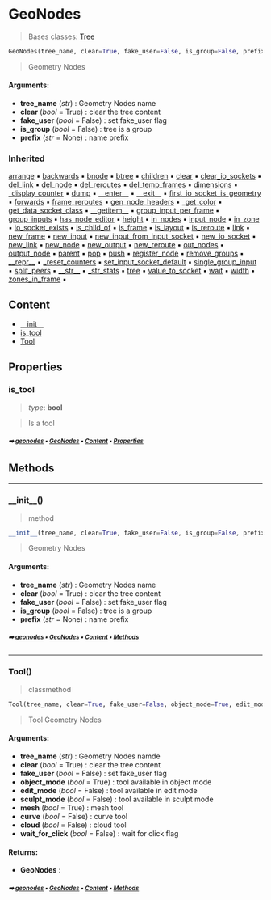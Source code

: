 # GeoNodes

> Bases classes: [Tree](geono-treea-tree.md#tree)

``` python
GeoNodes(tree_name, clear=True, fake_user=False, is_group=False, prefix=None)
```

> Geometry Nodes

#### Arguments:
- **tree_name** (_str_) : Geometry Nodes name
- **clear** (_bool_ = True) : clear the tree content
- **fake_user** (_bool_ = False) : set fake_user flag
- **is_group** (_bool_ = False) : tree is a group
- **prefix** (_str_ = None) : name prefix

### Inherited

[arrange](tree.md#arrange) :black_small_square: [backwards](geono-treea-node.md#backwards) :black_small_square: [bnode](geono-treea-node.md#bnode) :black_small_square: [btree](geono-treea-tree.md#btree) :black_small_square: [children](frame.md#children) :black_small_square: [clear](tree.md#clear) :black_small_square: [clear_io_sockets](tree.md#clear_io_sockets) :black_small_square: [del_link](geono-treea-tree.md#del_link) :black_small_square: [del_node](geono-treea-tree.md#del_node) :black_small_square: [del_reroutes](geono-treea-tree.md#del_reroutes) :black_small_square: [del_temp_frames](geono-treea-tree.md#del_temp_frames) :black_small_square: [dimensions](frame.md#dimensions) :black_small_square: [\_display_counter](tree.md#_display_counter) :black_small_square: [dump](tree.md#dump) :black_small_square: [\_\_enter__](layout.md#__enter__) :black_small_square: [\_\_exit__](layout.md#__exit__) :black_small_square: [first_io_socket_is_geometry](tree.md#first_io_socket_is_geometry) :black_small_square: [forwards](geono-treea-node.md#forwards) :black_small_square: [frame_reroutes](frame.md#frame_reroutes) :black_small_square: [gen_node_headers](tree.md#gen_node_headers) :black_small_square: [\_get_color](tree.md#_get_color) :black_small_square: [get_data_socket_class](tree.md#get_data_socket_class) :black_small_square: [\_\_getitem__](geono-treea-tree.md#__getitem__) :black_small_square: [group_input_per_frame](geono-treea-tree.md#group_input_per_frame) :black_small_square: [group_inputs](geono-treea-tree.md#group_inputs) :black_small_square: [has_node_editor](geono-treea-tree.md#has_node_editor) :black_small_square: [height](geono-treea-node.md#height) :black_small_square: [in_nodes](frame.md#in_nodes) :black_small_square: [input_node](tree.md#input_node) :black_small_square: [in_zone](geono-treea-node.md#in_zone) :black_small_square: [io_socket_exists](tree.md#io_socket_exists) :black_small_square: [is_child_of](geono-treea-node.md#is_child_of) :black_small_square: [is_frame](geono-treea-node.md#is_frame) :black_small_square: [is_layout](geono-treea-node.md#is_layout) :black_small_square: [is_reroute](geono-treea-node.md#is_reroute) :black_small_square: [link](tree.md#link) :black_small_square: [new_frame](geono-treea-tree.md#new_frame) :black_small_square: [new_input](tree.md#new_input) :black_small_square: [new_input_from_input_socket](tree.md#new_input_from_input_socket) :black_small_square: [new_io_socket](tree.md#new_io_socket) :black_small_square: [new_link](geono-treea-tree.md#new_link) :black_small_square: [new_node](geono-treea-tree.md#new_node) :black_small_square: [new_output](tree.md#new_output) :black_small_square: [new_reroute](geono-treea-tree.md#new_reroute) :black_small_square: [out_nodes](frame.md#out_nodes) :black_small_square: [output_node](tree.md#output_node) :black_small_square: [parent](geono-treea-tree.md#parent) :black_small_square: [pop](layout.md#pop) :black_small_square: [push](layout.md#push) :black_small_square: [register_node](tree.md#register_node) :black_small_square: [remove_groups](tree.md#remove_groups) :black_small_square: [\_\_repr__](geono-treea-node.md#__repr__) :black_small_square: [\_reset_counters](tree.md#_reset_counters) :black_small_square: [set_input_socket_default](tree.md#set_input_socket_default) :black_small_square: [single_group_input](geono-treea-tree.md#single_group_input) :black_small_square: [split_peers](geono-treea-node.md#split_peers) :black_small_square: [\_\_str__](geono-treea-tree.md#__str__) :black_small_square: [\_str_stats](tree.md#_str_stats) :black_small_square: [tree](geono-treea-node.md#tree) :black_small_square: [value_to_socket](tree.md#value_to_socket) :black_small_square: [wait](geono-treea-node.md#wait) :black_small_square: [width](geono-treea-node.md#width) :black_small_square: [zones_in_frame](geono-treea-tree.md#zones_in_frame) :black_small_square:

## Content

- [\_\_init__](geono-geono-geonodes.md#__init__)
- [is_tool](geono-geono-geonodes.md#is_tool)
- [Tool](geono-geono-geonodes.md#tool)

## Properties



### is_tool

> _type_: **bool**
>

> Is a tool

##### <sub>:arrow_right: [geonodes](index.md#geonodes) :black_small_square: [GeoNodes](geono-geono-geonodes.md#geonodes) :black_small_square: [Content](geono-geono-geonodes.md#content) :black_small_square: [Properties](geono-geono-geonodes.md#properties)</sub>

## Methods



----------
### \_\_init__()

> method

``` python
__init__(tree_name, clear=True, fake_user=False, is_group=False, prefix=None)
```

> Geometry Nodes

#### Arguments:
- **tree_name** (_str_) : Geometry Nodes name
- **clear** (_bool_ = True) : clear the tree content
- **fake_user** (_bool_ = False) : set fake_user flag
- **is_group** (_bool_ = False) : tree is a group
- **prefix** (_str_ = None) : name prefix

##### <sub>:arrow_right: [geonodes](index.md#geonodes) :black_small_square: [GeoNodes](geono-geono-geonodes.md#geonodes) :black_small_square: [Content](geono-geono-geonodes.md#content) :black_small_square: [Methods](geono-geono-geonodes.md#methods)</sub>

----------
### Tool()

> classmethod

``` python
Tool(tree_name, clear=True, fake_user=False, object_mode=True, edit_mode=False, sculpt_mode=False, mesh=True, curve=False, cloud=False, wait_for_click=False)
```

> Tool Geometry Nodes

#### Arguments:
- **tree_name** (_str_) : Geometry Nodes namde
- **clear** (_bool_ = True) : clear the tree content
- **fake_user** (_bool_ = False) : set fake_user flag
- **object_mode** (_bool_ = True) : tool available in object mode
- **edit_mode** (_bool_ = False) : tool available in edit mode
- **sculpt_mode** (_bool_ = False) : tool available in sculpt mode
- **mesh** (_bool_ = True) : mesh tool
- **curve** (_bool_ = False) : curve tool
- **cloud** (_bool_ = False) : cloud tool
- **wait_for_click** (_bool_ = False) : wait for click flag



#### Returns:
- **GeoNodes** :

##### <sub>:arrow_right: [geonodes](index.md#geonodes) :black_small_square: [GeoNodes](geono-geono-geonodes.md#geonodes) :black_small_square: [Content](geono-geono-geonodes.md#content) :black_small_square: [Methods](geono-geono-geonodes.md#methods)</sub>